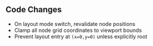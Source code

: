 ## Code Changes

- On layout mode switch, revalidate node positions
- Clamp all node grid coordinates to viewport bounds
- Prevent layout entry at `(x=0,y=0)` unless explicitly root
